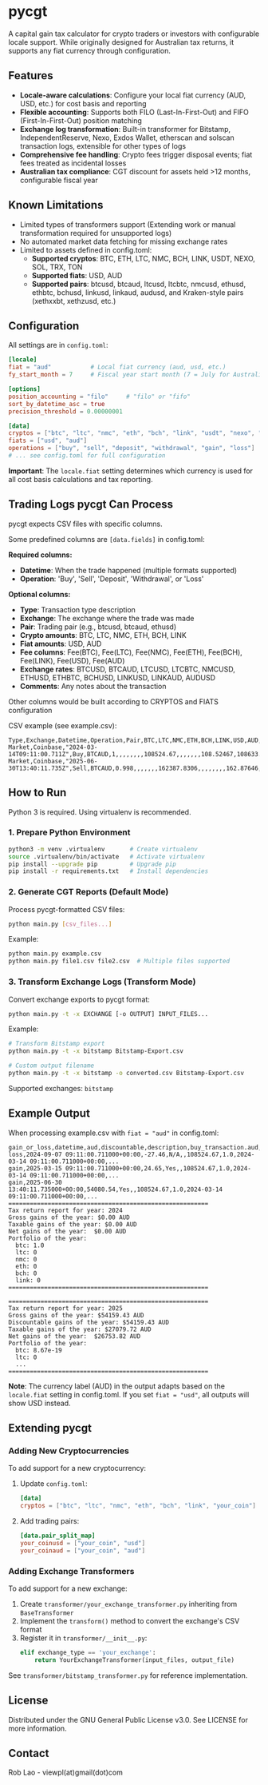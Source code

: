 # pycgt

A capital gain tax calculator for crypto traders or investors with configurable locale support. While originally designed for Australian tax returns, it supports any fiat currency through configuration.

## Features

- **Locale-aware calculations**: Configure your local fiat currency (AUD, USD, etc.) for cost basis and reporting
- **Flexible accounting**: Supports both FILO (Last-In-First-Out) and FIFO (First-In-First-Out) position matching
- **Exchange log transformation**: Built-in transformer for Bitstamp, IndependentReserve, Nexo, Exdos Wallet, etherscan and solscan transaction logs, extensible for other types of logs
- **Comprehensive fee handling**: Crypto fees trigger disposal events; fiat fees treated as incidental losses
- **Australian tax compliance**: CGT discount for assets held >12 months, configurable fiscal year

## Known Limitations

- Limited types of transformers support (Extending work or manual transformation required for unsupported logs)
- No automated market data fetching for missing exchange rates
- Limited to assets defined in config.toml:
  - **Supported cryptos**: BTC, ETH, LTC, NMC, BCH, LINK, USDT, NEXO, SOL, TRX, TON
  - **Supported fiats**: USD, AUD
  - **Supported pairs**: btcusd, btcaud, ltcusd, ltcbtc, nmcusd, ethusd, ethbtc, bchusd, linkusd, linkaud, audusd, and Kraken-style pairs (xethxxbt, xethzusd, etc.)

## Configuration

All settings are in `config.toml`:

```toml
[locale]
fiat = "aud"           # Local fiat currency (aud, usd, etc.)
fy_start_month = 7     # Fiscal year start month (7 = July for Australian tax)

[options]
position_accounting = "filo"     # "filo" or "fifo"
sort_by_datetime_asc = true
precision_threshold = 0.00000001

[data]
cryptos = ["btc", "ltc", "nmc", "eth", "bch", "link", "usdt", "nexo", "sol", "trx", "ton"]
fiats = ["usd", "aud"]
operations = ["buy", "sell", "deposit", "withdrawal", "gain", "loss"]
# ... see config.toml for full configuration
```

**Important**: The `locale.fiat` setting determines which currency is used for all cost basis calculations and tax reporting.

## Trading Logs pycgt Can Process

pycgt expects CSV files with specific columns.

Some predefined columns are `[data.fields]` in config.toml:

**Required columns:**

- **Datetime**: When the trade happened (multiple formats supported)
- **Operation**: 'Buy', 'Sell', 'Deposit', 'Withdrawal', or 'Loss'

**Optional columns:**

- **Type**: Transaction type description
- **Exchange**: The exchange where the trade was made
- **Pair**: Trading pair (e.g., btcusd, btcaud, ethusd)
- **Crypto amounts**: BTC, LTC, NMC, ETH, BCH, LINK
- **Fiat amounts**: USD, AUD
- **Fee columns**: Fee(BTC), Fee(LTC), Fee(NMC), Fee(ETH), Fee(BCH), Fee(LINK), Fee(USD), Fee(AUD)
- **Exchange rates**: BTCUSD, BTCAUD, LTCUSD, LTCBTC, NMCUSD, ETHUSD, ETHBTC, BCHUSD, LINKUSD, LINKAUD, AUDUSD
- **Comments**: Any notes about the transaction

Other columns would be built according to CRYPTOS and FIATS configuration

CSV example (see example.csv):

```csv
Type,Exchange,Datetime,Operation,Pair,BTC,LTC,NMC,ETH,BCH,LINK,USD,AUD,Fee(BTC),Fee(LTC),Fee(NMC),Fee(ETH),Fee(BCH),Fee(LINK),Fee(USD),Fee(AUD),BTCAUD,BTCUSD,LTCUSD,LTCBTC,NMCUSD,ETHUSD,ETHBTC,BCHUSD,LINKUSD,LINKAUD,AUDUSD,Comments
Market,Coinbase,"2024-03-14T09:11:00.711Z",Buy,BTCAUD,1,,,,,,,,108524.67,,,,,,,108.52467,108633.19467,,,,,,,,,,,
Market,Coinbase,"2025-06-30T13:40:11.735Z",Sell,BTCAUD,0.998,,,,,,,162387.8306,,,,,,,,162.87646,162713.15,,,,,,,,,,,,
```

## How to Run

Python 3 is required. Using virtualenv is recommended.

### 1. Prepare Python Environment

```sh
python3 -m venv .virtualenv       # Create virtualenv
source .virtualenv/bin/activate   # Activate virtualenv
pip install --upgrade pip         # Upgrade pip
pip install -r requirements.txt   # Install dependencies
```

### 2. Generate CGT Reports (Default Mode)

Process pycgt-formatted CSV files:

```sh
python main.py [csv_files...]
```

Example:

```sh
python main.py example.csv
python main.py file1.csv file2.csv  # Multiple files supported
```

### 3. Transform Exchange Logs (Transform Mode)

Convert exchange exports to pycgt format:

```sh
python main.py -t -x EXCHANGE [-o OUTPUT] INPUT_FILES...
```

Example:

```sh
# Transform Bitstamp export
python main.py -t -x bitstamp Bitstamp-Export.csv

# Custom output filename
python main.py -t -x bitstamp -o converted.csv Bitstamp-Export.csv
```

Supported exchanges: `bitstamp`

## Example Output

When processing example.csv with `fiat = "aud"` in config.toml:

```log
gain_or_loss,datetime,aud,discountable,description,buy_transaction.aud,buy_transaction.volume,...
loss,2024-09-07 09:11:00.711000+00:00,-27.46,N/A,,108524.67,1.0,2024-03-14 09:11:00.711000+00:00,...
gain,2025-03-15 09:11:00.711000+00:00,24.65,Yes,,108524.67,1.0,2024-03-14 09:11:00.711000+00:00,...
gain,2025-06-30 13:40:11.735000+00:00,54080.54,Yes,,108524.67,1.0,2024-03-14 09:11:00.711000+00:00,...
========================================================
Tax return report for year: 2024
Gross gains of the year: $0.00 AUD
Taxable gains of the year: $0.00 AUD
Net gains of the year:  $0.00 AUD
Portfolio of the year:
  btc: 1.0
  ltc: 0
  nmc: 0
  eth: 0
  bch: 0
  link: 0
========================================================

========================================================
Tax return report for year: 2025
Gross gains of the year: $54159.43 AUD
Discountable gains of the year: $54159.43 AUD
Taxable gains of the year: $27079.72 AUD
Net gains of the year:  $26753.82 AUD
Portfolio of the year:
  btc: 8.67e-19
  ltc: 0
  ...
========================================================
```

**Note**: The currency label (AUD) in the output adapts based on the `locale.fiat` setting in config.toml. If you set `fiat = "usd"`, all outputs will show USD instead.

## Extending pycgt

### Adding New Cryptocurrencies

To add support for a new cryptocurrency:

1. Update `config.toml`:

   ```toml
   [data]
   cryptos = ["btc", "ltc", "nmc", "eth", "bch", "link", "your_coin"]
   ```

2. Add trading pairs:
   ```toml
   [data.pair_split_map]
   your_coinusd = ["your_coin", "usd"]
   your_coinaud = ["your_coin", "aud"]
   ```

### Adding Exchange Transformers

To add support for a new exchange:

1. Create `transformer/your_exchange_transformer.py` inheriting from `BaseTransformer`
2. Implement the `transform()` method to convert the exchange's CSV format
3. Register it in `transformer/__init__.py`:
   ```python
   elif exchange_type == 'your_exchange':
       return YourExchangeTransformer(input_files, output_file)
   ```

See `transformer/bitstamp_transformer.py` for reference implementation.

## License

Distributed under the GNU General Public License v3.0. See LICENSE for more information.

## Contact

Rob Lao - viewpl(at)gmail(dot)com

